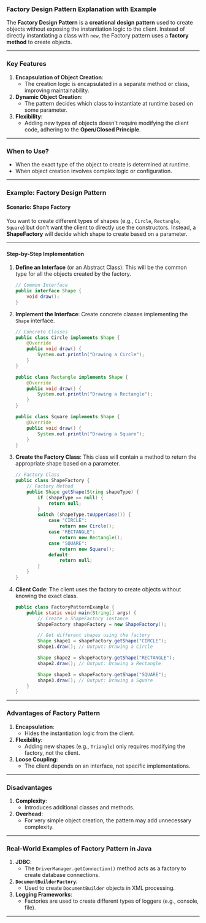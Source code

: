 ### Factory Design Pattern Explanation with Example

The **Factory Design Pattern** is a **creational design pattern** used to create objects without exposing the instantiation logic to the client. Instead of directly instantiating a class with `new`, the Factory pattern uses a **factory method** to create objects.

---

### Key Features

1. **Encapsulation of Object Creation**:
    - The creation logic is encapsulated in a separate method or class, improving maintainability.
2. **Dynamic Object Creation**:
    - The pattern decides which class to instantiate at runtime based on some parameter.
3. **Flexibility**:
    - Adding new types of objects doesn't require modifying the client code, adhering to the **Open/Closed Principle**.

---

### When to Use?

- When the exact type of the object to create is determined at runtime.
- When object creation involves complex logic or configuration.

---

### Example: Factory Design Pattern

#### Scenario: Shape Factory

You want to create different types of shapes (e.g., `Circle`, `Rectangle`, `Square`) but don’t want the client to directly use the constructors. Instead, a **ShapeFactory** will decide which shape to create based on a parameter.

---

#### Step-by-Step Implementation

1. **Define an Interface** (or an Abstract Class): This will be the common type for all the objects created by the factory.
    
    ```java
    // Common Interface
    public interface Shape {
        void draw();
    }
    ```
    
2. **Implement the Interface**: Create concrete classes implementing the `Shape` interface.
    
    ```java
    // Concrete Classes
    public class Circle implements Shape {
        @Override
        public void draw() {
            System.out.println("Drawing a Circle");
        }
    }
    
    public class Rectangle implements Shape {
        @Override
        public void draw() {
            System.out.println("Drawing a Rectangle");
        }
    }
    
    public class Square implements Shape {
        @Override
        public void draw() {
            System.out.println("Drawing a Square");
        }
    }
    ```
    
3. **Create the Factory Class**: This class will contain a method to return the appropriate shape based on a parameter.
    
    ```java
    // Factory Class
    public class ShapeFactory {
        // Factory Method
        public Shape getShape(String shapeType) {
            if (shapeType == null) {
                return null;
            }
            switch (shapeType.toUpperCase()) {
                case "CIRCLE":
                    return new Circle();
                case "RECTANGLE":
                    return new Rectangle();
                case "SQUARE":
                    return new Square();
                default:
                    return null;
            }
        }
    }
    ```
    
4. **Client Code**: The client uses the factory to create objects without knowing the exact class.
    
    ```java
    public class FactoryPatternExample {
        public static void main(String[] args) {
            // Create a ShapeFactory instance
            ShapeFactory shapeFactory = new ShapeFactory();
    
            // Get different shapes using the factory
            Shape shape1 = shapeFactory.getShape("CIRCLE");
            shape1.draw(); // Output: Drawing a Circle
    
            Shape shape2 = shapeFactory.getShape("RECTANGLE");
            shape2.draw(); // Output: Drawing a Rectangle
    
            Shape shape3 = shapeFactory.getShape("SQUARE");
            shape3.draw(); // Output: Drawing a Square
        }
    }
    ```
    

---

### Advantages of Factory Pattern

1. **Encapsulation**:
    - Hides the instantiation logic from the client.
2. **Flexibility**:
    - Adding new shapes (e.g., `Triangle`) only requires modifying the factory, not the client.
3. **Loose Coupling**:
    - The client depends on an interface, not specific implementations.

---

### Disadvantages

1. **Complexity**:
    - Introduces additional classes and methods.
2. **Overhead**:
    - For very simple object creation, the pattern may add unnecessary complexity.

---

### Real-World Examples of Factory Pattern in Java

1. **JDBC**:
    - The `DriverManager.getConnection()` method acts as a factory to create database connections.
2. **`DocumentBuilderFactory`**:
    - Used to create `DocumentBuilder` objects in XML processing.
3. **Logging Frameworks**:
    - Factories are used to create different types of loggers (e.g., console, file).

---

